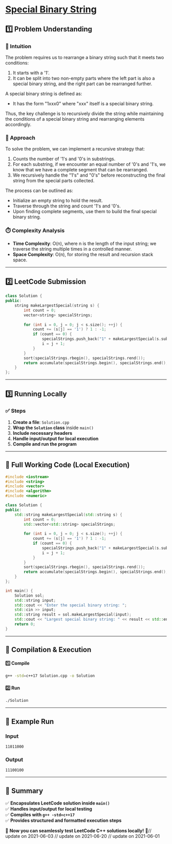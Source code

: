 # **[Special Binary String](https://leetcode.com/problems/special-binary-string/description/)**  

## **1️⃣ Problem Understanding**  
### **📌 Intuition**  
The problem requires us to rearrange a binary string such that it meets two conditions:
1. It starts with a '1'.
2. It can be split into two non-empty parts where the left part is also a special binary string, and the right part can be rearranged further.

A special binary string is defined as:
- It has the form "1xxx0" where "xxx" itself is a special binary string.

Thus, the key challenge is to recursively divide the string while maintaining the conditions of a special binary string and rearranging elements accordingly.

### **🚀 Approach**  
To solve the problem, we can implement a recursive strategy that:
1. Counts the number of '1's and '0's in substrings.
2. For each substring, if we encounter an equal number of '0's and '1's, we know that we have a complete segment that can be rearranged.
3. We recursively handle the "1's" and "0's" before reconstructing the final string from the special parts collected.

The process can be outlined as:
- Initialize an empty string to hold the result.
- Traverse through the string and count '1's and '0's.
- Upon finding complete segments, use them to build the final special binary string.

### **⏱️ Complexity Analysis**  
- **Time Complexity**: O(n), where n is the length of the input string; we traverse the string multiple times in a controlled manner.
- **Space Complexity**: O(n), for storing the result and recursion stack space.

---  

## **2️⃣ LeetCode Submission**  
```cpp
class Solution {
public:
    string makeLargestSpecial(string s) {
        int count = 0;
        vector<string> specialStrings;
        
        for (int i = 0, j = 0; j < s.size(); ++j) {
            count += (s[j] == '1') ? 1 : -1;
            if (count == 0) {
                specialStrings.push_back("1" + makeLargestSpecial(s.substr(i + 1, j - i)) + "0");
                i = j + 1;
            }
        }
        sort(specialStrings.rbegin(), specialStrings.rend());
        return accumulate(specialStrings.begin(), specialStrings.end(), string());
    }
};  
```  

---  

## **3️⃣ Running Locally**  
### **✅ Steps**  
1. **Create a file**: `Solution.cpp`  
2. **Wrap the `Solution` class** inside `main()`  
3. **Include necessary headers**  
4. **Handle input/output for local execution**  
5. **Compile and run the program**  

---  

## **📝 Full Working Code (Local Execution)**  
```cpp
#include <iostream>
#include <string>
#include <vector>
#include <algorithm>
#include <numeric>

class Solution {
public:
    std::string makeLargestSpecial(std::string s) {
        int count = 0;
        std::vector<std::string> specialStrings;
        
        for (int i = 0, j = 0; j < s.size(); ++j) {
            count += (s[j] == '1') ? 1 : -1;
            if (count == 0) {
                specialStrings.push_back("1" + makeLargestSpecial(s.substr(i + 1, j - i)) + "0");
                i = j + 1;
            }
        }
        sort(specialStrings.rbegin(), specialStrings.rend());
        return accumulate(specialStrings.begin(), specialStrings.end(), std::string());
    }
};

int main() {
    Solution sol;
    std::string input;
    std::cout << "Enter the special binary string: ";
    std::cin >> input;
    std::string result = sol.makeLargestSpecial(input);
    std::cout << "Largest special binary string: " << result << std::endl;
    return 0;
}
```  

---  

## **🔧 Compilation & Execution**  
#### **1️⃣ Compile**  
```bash
g++ -std=c++17 Solution.cpp -o Solution
```  

#### **2️⃣ Run**  
```bash
./Solution
```  

---  

## **🎯 Example Run**  
### **Input**  
```
11011000
```  
### **Output**  
```
11100100
```  

---  

## **📌 Summary**  
✅ **Encapsulates LeetCode solution inside `main()`**  
✅ **Handles input/output for local testing**  
✅ **Compiles with `g++ -std=c++17`**  
✅ **Provides structured and formatted execution steps**  

🚀 **Now you can seamlessly test LeetCode C++ solutions locally!** 🚀// update on 2021-06-03
// update on 2021-06-20
// update on 2021-06-01
